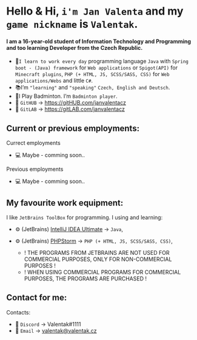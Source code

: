 # Hello & Hi, `i'm Jan Valenta` and my `game nickname` is `Valentak`.
#### I am a 16-year-old student of Information Technology and Programming and too learning Developer from the Czech Republic.
- 🔧`I learn to work every day` programming language `Java` with `Spring boot - (Java) framework` for `Web applications` or `Spigot(API)` for `Minecraft plugins`, `PHP (+ HTML, JS, SCSS/SASS, CSS)` for `Web applications/Webs` and little `C#`.
- 📚I’m `"learning"` and `"speaking"` `Czech, English and Deutsch`.
- 🏸I Play Badminton. I’m `Badminton player`. 
- 📑 `GitHUB` -> https://gitHUB.com/janvalentacz
- 📑 `GitLAB` -> https://gitLAB.com/janvalentacz

## Current or previous employments:
Currect employments
- 💻 Maybe - comming soon..

Previous employments
- 💻 Maybe - comming soon..


##  My favourite work equipment:
I like `JetBrains ToolBox` for programming. I using and learning:
- ⚙ (JetBrains) [IntelliJ IDEA Ultimate](https://www.jetbrains.com/idea/) -> `Java`,
- ⚙ (JetBrains) [PHPStorm](https://www.jetbrains.com/phpstorm/) -> `PHP (+ HTML, JS, SCSS/SASS, CSS)`,

   - ! THE PROGRAMS FROM JETBRAINS ARE NOT USED FOR COMMERCIAL PURPOSES, ONLY FOR NON-COMMERCIAL PURPOSES ! 
   - ! WHEN USING COMMERCIAL PROGRAMS FOR COMMERCIAL PURPOSES, THE PROGRAMS ARE PURCHASED !

## Contact for me:
Contacts:
- 💬 `Discord` -> Valentak#1111
- 💬 `Email` -> valentak@valentak.cz


